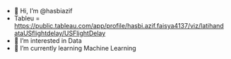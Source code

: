 - 👋 Hi, I’m @hasbiazif
- Tableu = https://public.tableau.com/app/profile/hasbi.azif.faisya4137/viz/latihandataUSflightdelay/USFlightDelay
- 👀 I’m interested in Data
- 🌱 I’m currently learning Machine Learning

<!---
hasbiazif/hasbiazif is a ✨ special ✨ repository because its `README.md` (this file) appears on your GitHub profile.
You can click the Preview link to take a look at your changes.
--->
